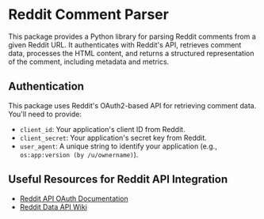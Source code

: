 # Reddit Comment Parser
This package provides a Python library for parsing Reddit comments from a given Reddit URL. It authenticates with Reddit's API, retrieves comment data, processes the HTML content, and returns a structured representation of the comment, including metadata and metrics.

## Authentication
This package uses Reddit's OAuth2-based API for retrieving comment data. You'll need to provide:

- `client_id`: Your application's client ID from Reddit.
- `client_secret`: Your application's secret key from Reddit.
- `user_agent`: A unique string to identify your application (e.g., `os:app:version (by /u/ownername)`).

## Useful Resources for Reddit API Integration
- [Reddit API OAuth Documentation](https://www.reddit.com/dev/api/oauth/)
- [Reddit Data API Wiki](https://support.reddithelp.com/hc/en-us/articles/16160319875092-Reddit-Data-API-Wiki)
